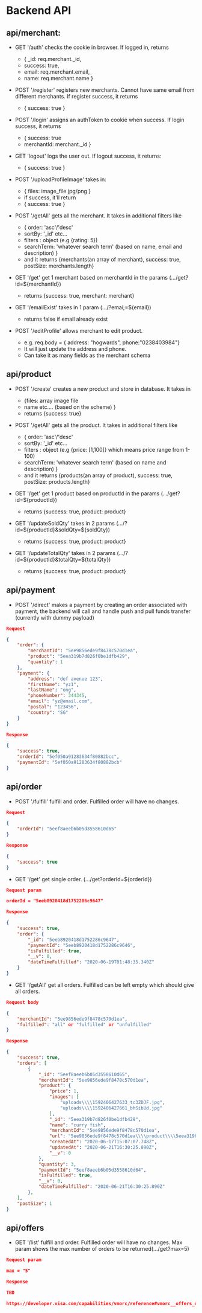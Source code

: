 # Backend API

## api/merchant:
-   GET '/auth' checks the cookie in browser. If logged in, returns  
    -    { _id: req.merchant._id,
    -    success: true,
    -    email: req.merchant.email,
    -    name: req.merchant.name }

- POST '/register' registers new merchants. Cannot have same email from different merchants. If register success, it returns
    - { success: true }

- POST '/login' assigns an authToken to cookie when success. If login success, it returns
    - { success: true
    - merchantId: merchant._id }

- GET 'logout' logs the user out. If logout success, it returns:
    - { success: true }

- POST '/uploadProfileImage' takes in:
    - { files: image_file.jpg/png }
    - if success, it'll return 
    - { success: true }

- POST '/getAll' gets all the merchant. It takes in additional filters like 
    - { order: 'asc'/'desc'
    - sortBy: '_id' etc...
    - filters : object (e.g {rating: 5})
    - searchTerm: 'whatever search term' (based on name, email and description) }
    - and it returns  {merchants(an array of merchant), success: true, postSize: merchants.length}

- GET '/get' get 1 merchant based on merchantId in the params (.../get?id=${merchantId})
    - returns {success: true, merchant: merchant}

- GET '/emailExist' takes in 1 param (.../?emai;=${email})
    - returns false if email already exist

- POST '/editProfile' allows merchant to edit product.
    - e.g. req.body = { address: "hogwards", phone:"0238403984"}
    - It will just update the address and phone.
    - Can take it as many fields as the merchant schema

## api/product

- POST '/create' creates a new product and store in database. It takes in 
    - {files: array image file
    - name etc.... (based on the scheme) }
    - returns {success: true}

- POST '/getAll' gets all the product. It takes in additional filters like 
    - { order: 'asc'/'desc'
    - sortBy: '_id' etc...
    - filters : object (e.g {price: [1,100]} which means price range from 1-100)
    - searchTerm: 'whatever search term' (based on name and description) }
    - and it returns  {products(an array of product), success: true, postSize: products.length}

- GET '/get' get 1 product based on productId in the params (.../get?id=${productId})
    - returns {success: true, product: product}

- GET '/updateSoldQty' takes in 2 params (.../?id=${productId}&soldQty=${soldQty})
    - returns {success: true, product: product}

- GET '/updateTotalQty' takes in 2 params (.../?id=${productId}&totalQty=${totalQty})
    - returns {success: true, product: product}    

## api/payment

- POST '/direct' makes a payment by creating an order associated with payment, the backend will call and handle push and pull funds transfer (currently with dummy payload)

```json
Request

{
    "order": {
        "merchantId": "5ee9856ede9f8478c570d1ea",
        "product": "5eea319b7d826f0be1dfb429",
        "quantity": 1
    },
    "payment": {
        "address": "def avenue 123",
        "firstName": "yz1",
        "lastName": "ong",
        "phoneNumber": 344345,
        "email": "yz@email.com",
        "postal": "123456",
        "country": "SG"
    }
}

Response

{
    "success": true,
    "orderId": "5ef050a91283634f80882bcc",
    "paymentId": "5ef050a91283634f80882bcb"
}
```

## api/order

- POST '/fulfill' fulfill and order. Fulfilled order will have no changes.

```json
Request

{
    "orderId": "5eef8aeeb6b05d3558610d65"
}

Response

{
    "success": true
}
```
- GET '/get' get single order. (.../get?orderId=${orderId})

```json
Request param

orderId = "5eeb8920418d1752286c9647"

Response

{
    "success": true,
    "order": {
        "_id": "5eeb8920418d1752286c9647",
        "paymentId": "5eeb8920418d1752286c9646",
        "isFulfilled": true,
        "__v": 0,
        "dateTimeFulfilled": "2020-06-19T01:48:35.340Z"
    }
}
```

- GET '/getAll' get all orders. Fulfilled can be left empty which should give all orders.

```json
Request body

{
    "merchantId": "5ee9856ede9f8478c570d1ea",
    "fulfilled": "all" or "fulfilled" or "unfulfilled"
}

Response

{
    "success": true,
    "orders": [
        {
            "_id": "5eef8aeeb6b05d3558610d65",
            "merchantId": "5ee9856ede9f8478c570d1ea",
            "product": {
                "price": 1,
                "images": [
                    "uploads\\\\1592406427633_tc3ZDJF.jpg",
                    "uploads\\\\1592406427661_bhSibUd.jpg"
                ],
                "_id": "5eea319b7d826f0be1dfb429",
                "name": "curry fish",
                "merchantId": "5ee9856ede9f8478c570d1ea",
                "url": "5ee9856ede9f8478c570d1ea\\\\product\\\\5eea319b7d826f0be1dfb429",
                "createdAt": "2020-06-17T15:07:07.748Z",
                "updatedAt": "2020-06-21T16:30:25.890Z",
                "__v": 0
            },
            "quantity": 3,
            "paymentId": "5eef8aeeb6b05d3558610d64",
            "isFulfilled": true,
            "__v": 0,
            "dateTimeFulfilled": "2020-06-21T16:30:25.890Z"
        },
    ],
    "postSize": 1
}
```

## api/offers

- GET '/list' fulfill and order. Fulfilled order will have no changes. Max param shows the max number of orders to be returned(.../get?max=5)

```json
Request param

max = "5"  

Response

TBD

https://developer.visa.com/capabilities/vmorc/reference#vmorc__offers_data_api__v1__retrieve_offers_by_filter
```



